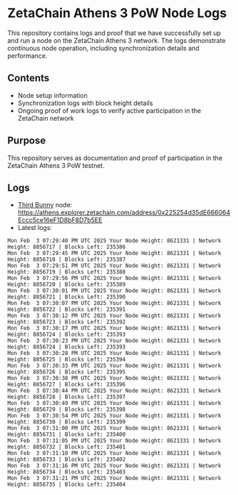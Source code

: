 # ZetaChain Athens 3 PoW Node Logs
This repository contains logs and proof that we have successfully set up and run a node on the ZetaChain Athens 3 network. The logs demonstrate continuous node operation, including synchronization details and performance.

## Contents
- Node setup information
- Synchronization logs with block height details
- Ongoing proof of work logs to verify active participation in the ZetaChain network

## Purpose
This repository serves as documentation and proof of participation in the ZetaChain Athens 3 PoW testnet.

## Logs

- [Third Bunny](https://thirdbunny.xyz/) node: https://athens.explorer.zetachain.com/address/0x225254d35dE666064Eccc5ce16eF1D8bF8D7b5EE
- Latest logs:
```
Mon Feb  3 07:29:40 PM UTC 2025 Your Node Height: 8621331 | Network Height: 8856717 | Blocks Left: 235386
Mon Feb  3 07:29:45 PM UTC 2025 Your Node Height: 8621331 | Network Height: 8856718 | Blocks Left: 235387
Mon Feb  3 07:29:51 PM UTC 2025 Your Node Height: 8621331 | Network Height: 8856719 | Blocks Left: 235388
Mon Feb  3 07:29:56 PM UTC 2025 Your Node Height: 8621331 | Network Height: 8856720 | Blocks Left: 235389
Mon Feb  3 07:30:01 PM UTC 2025 Your Node Height: 8621331 | Network Height: 8856721 | Blocks Left: 235390
Mon Feb  3 07:30:07 PM UTC 2025 Your Node Height: 8621331 | Network Height: 8856722 | Blocks Left: 235391
Mon Feb  3 07:30:12 PM UTC 2025 Your Node Height: 8621331 | Network Height: 8856723 | Blocks Left: 235392
Mon Feb  3 07:30:17 PM UTC 2025 Your Node Height: 8621331 | Network Height: 8856724 | Blocks Left: 235393
Mon Feb  3 07:30:23 PM UTC 2025 Your Node Height: 8621331 | Network Height: 8856724 | Blocks Left: 235393
Mon Feb  3 07:30:28 PM UTC 2025 Your Node Height: 8621331 | Network Height: 8856725 | Blocks Left: 235394
Mon Feb  3 07:30:33 PM UTC 2025 Your Node Height: 8621331 | Network Height: 8856726 | Blocks Left: 235395
Mon Feb  3 07:30:38 PM UTC 2025 Your Node Height: 8621331 | Network Height: 8856727 | Blocks Left: 235396
Mon Feb  3 07:30:44 PM UTC 2025 Your Node Height: 8621331 | Network Height: 8856728 | Blocks Left: 235397
Mon Feb  3 07:30:49 PM UTC 2025 Your Node Height: 8621331 | Network Height: 8856729 | Blocks Left: 235398
Mon Feb  3 07:30:54 PM UTC 2025 Your Node Height: 8621331 | Network Height: 8856730 | Blocks Left: 235399
Mon Feb  3 07:31:00 PM UTC 2025 Your Node Height: 8621331 | Network Height: 8856731 | Blocks Left: 235400
Mon Feb  3 07:31:05 PM UTC 2025 Your Node Height: 8621331 | Network Height: 8856732 | Blocks Left: 235401
Mon Feb  3 07:31:10 PM UTC 2025 Your Node Height: 8621331 | Network Height: 8856733 | Blocks Left: 235402
Mon Feb  3 07:31:16 PM UTC 2025 Your Node Height: 8621331 | Network Height: 8856734 | Blocks Left: 235403
Mon Feb  3 07:31:21 PM UTC 2025 Your Node Height: 8621331 | Network Height: 8856735 | Blocks Left: 235404
```
